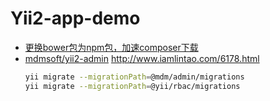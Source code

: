 # Yii2-app-demo

* [更换bower包为npm包，加速composer下载](https://www.yiichina.com/tutorial/1676)
* [mdmsoft/yii2-admin](https://www.yiichina.com/tutorial/571) http://www.iamlintao.com/6178.html
    ```sh
    yii migrate --migrationPath=@mdm/admin/migrations
    yii migrate --migrationPath=@yii/rbac/migrations
    ```
 